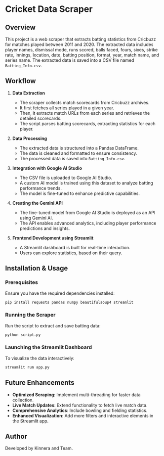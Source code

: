 # Cricket Data Scraper  

## Overview  

This project is a web scraper that extracts batting statistics from Cricbuzz for matches played between 2011 and 2020. The extracted data includes player names, dismissal mode, runs scored, balls faced, fours, sixes, strike rate, innings, location, date, batting position, format, year, match name, and series name. The extracted data is saved into a CSV file named `Batting_Info.csv`.  

## Workflow  

1. **Data Extraction**  
   - The scraper collects match scorecards from Cricbuzz archives.  
   - It first fetches all series played in a given year.  
   - Then, it extracts match URLs from each series and retrieves the detailed scorecards.  
   - The script parses batting scorecards, extracting statistics for each player.  

2. **Data Processing**  
   - The extracted data is structured into a Pandas DataFrame.  
   - The data is cleaned and formatted to ensure consistency.  
   - The processed data is saved into `Batting_Info.csv`.  

3. **Integration with Google AI Studio**  
   - The CSV file is uploaded to Google AI Studio.  
   - A custom AI model is trained using this dataset to analyze batting performance trends.  
   - The model is fine-tuned to enhance predictive capabilities.  

4. **Creating the Gemini API**  
   - The fine-tuned model from Google AI Studio is deployed as an API using Gemini AI.  
   - The API enables advanced analytics, including player performance predictions and insights.  

5. **Frontend Development using Streamlit**  
   - A Streamlit dashboard is built for real-time interaction.  
   - Users can explore statistics, based on their query.  

## Installation & Usage  

### **Prerequisites**  
Ensure you have the required dependencies installed:  

```bash
pip install requests pandas numpy beautifulsoup4 streamlit
```  

### **Running the Scraper**  
Run the script to extract and save batting data:  

```bash
python script.py
```  

### **Launching the Streamlit Dashboard**  
To visualize the data interactively:  

```bash
streamlit run app.py
```  

## Future Enhancements  

- **Optimized Scraping**: Implement multi-threading for faster data collection.  
- **Live Match Updates**: Extend functionality to fetch live match data.  
- **Comprehensive Analytics**: Include bowling and fielding statistics.  
- **Enhanced Visualization**: Add more filters and interactive elements in the Streamlit app.  

## Author  

Developed by Kinnera and Team.
